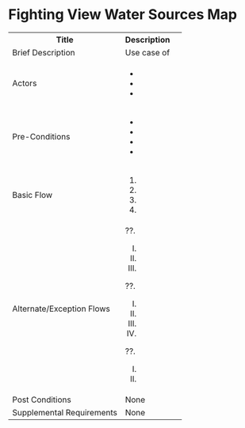 # Fighting View Water Sources Map

<table>
  <tr>
    <th> Title </th>
    <th> Description </th>
  </tr>
  <tr>
    <td> Brief Description </td>
    <td>
      Use case of
    </td>
  </tr>
  <tr>
    <td> Actors </td>
    <td>
      <ul>
          <li></li>
          <li></li>
          <li></li>
      </ul>
    </td>
  </tr>
  <tr>
    <td> Pre-Conditions </td>
    <td>
      <ul>
          <li></li>
          <li></li>
          <li></li>
          <li></li>
      </ul>
    </td>
  </tr>
  <tr>
    <td> Basic Flow </td>
    <td>
      <ol>
          <li></li>
          <li></li>
          <li></li>
          <li></li>
      </ol>
    </td>
  </tr>
  <tr>
    <td> Alternate/Exception Flows </td>
    <td>
      ??. <ol type="I">
        <li></li>
        <li></li>
        <li></li>
      </ol>
      ??. <ol type="I">
        <li></li>
        <li></li>
        <li></li>
        <li></li>
      </ol>
      ??. <ol type="I">
        <li></li>
        <li></li>
      </ol>
    </td>
  <tr>
    <td> Post Conditions </td>
    <td>
        None
    <td>
  </tr>
  <tr>
    <td>Supplemental Requirements</td>
    <td>None</td>
  </tr>
<table>
